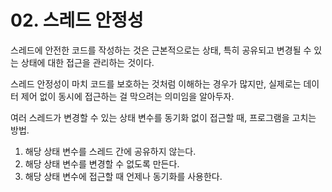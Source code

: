# 02. 스레드 안정성
스레드에 안전한 코드를 작성하는 것은 근본적으로는 상태, 특히 공유되고 변경될 수 있는 상태에 대한 접근을 관리하는 것이다. 

스레드 안정성이 마치 코드를 보호하는 것처럼 이해하는 경우가 많지만, 실제로는 데이터 제어 없이 동시에 접근하는 걸 막으려는 의미임을 알아두자. 

여러 스레드가 변경할 수 있는 상태 변수를 동기화 없이 접근할 때, 프로그램을 고치는 방법. 
1. 해당 상태 변수를 스레드 간에 공유하지 않는다. 
2. 해당 상태 변수를 변경할 수 없도록 만든다. 
3. 해당 상태 변수에 접근할 때 언제나 동기화를 사용한다. 

